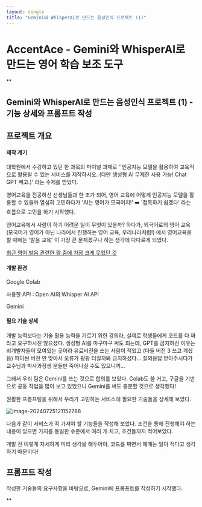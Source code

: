 ```yaml
---
layout: single
title: "Gemini와 WhisperAI로 만드는 음성인식 프로젝트 (1)"
---
```


# AccentAce - Gemini와 WhisperAI로 만드는 영어 학습 보조 도구

**
## Gemini와 WhisperAI로 만드는 음성인식 프로젝트 (1) - 기능 상세와 프롬프트 작성

## 프로젝트 개요

#### 제작 계기

대학원에서 수강하고 있던 한 과목의 파이널 과제로 ''인공지능 모델을 활용하여 교육적으로 활용될 수 있는 서비스를 제작하시오. (다만 생성형 AI 무제한 사용 가능! Chat GPT 빼고.)' 라는 주제를 받았다.

영어교육을 전공하신 선생님들과 한 조가 되어, 영어 교육에 어떻게 인공지능 모델을 활용할 수 있을까 열심히 고민하다가 'AI는 영어가 모국어지!' ➡️ '접목하기 쉽겠다' 라는 흐름으로 고민을 하기 시작했다.

영어교육에서 사람이 하기 어려운 일이 무엇이 있을까? 하다가, 외국어로의 영어 교육 (모국어가 영어가 아닌 나라에서 진행하는 영어 교육, 우리나라처럼!) 에서 영어교육을 할 때에는 '발음 교육' 이 가장 큰 문제겠구나 하는 생각에 다다르게 되었다.

[최근 영어 발음 관련한 짤 중에 가장 크게 웃었던 것](https://www.instagram.com/reel/C7Q7MMcxqy6/?igsh=MTJobjlxZzJ3eXV4aQ==)



#### 개발 환경

Google Colab

사용한 API : Open AI의 Whisper AI API

Gemini



#### 필요 기술 상세

개발 능력보다는 기술 활용 능력을 기르기 위한 강의라, 실제로 학생들에게 코드를 다 짜라고 요구하시진 않으셨다. 생성형 AI를 마구마구 써도 되는데, GPT를 금지하신 이유는 비개발자들이 모여있는 곳이라 유료버전을 쓰는 사람이 적었고 (다들 버전 3 쓰고 계셨음) 파이썬 버전 안 맞아서 오류가 팡팡 터질까봐 금지하셨다... 질의응답 받아주시다가 교수님과 박사과정생 분들만 죽어나실 수도 있으니까...

그래서 우리 팀은 Gemini를 쓰는 것으로 합의를 보았다. Colab도 쓸 거고, 구글을 기반으로 공동 작업을 많이 보고 있었으니 Gemini를 써도 충분할 것으로 생각했다!

원활한 프롬프팅을 위해서 우리가 고민하는 서비스에 필요한 기술들을 상세해 보았다.



![image-20240725121152788](https://github.com/user-attachments/assets/0047f34d-71c2-4b3d-bd67-6d55938db6ae)

다음과 같이 서비스가 꼭 가져야 할 기능들을 작성해 보았다. 조건을 통해 진행해야 하는 내용이 있으면 가지를 동일한 수준에서 여러 개 치고, 조건들까지 적어보았다.

개발 전 이렇게 자세하게 미리 생각을 해두어야, 코드를 짜면서 헤매는 일이 적다고 생각하기 때문이다!





## 프롬프트 작성

작성한 기술들의 요구사항을 바탕으로, Gemini에 프롬프트를 작성하기 시작했다.

** 
